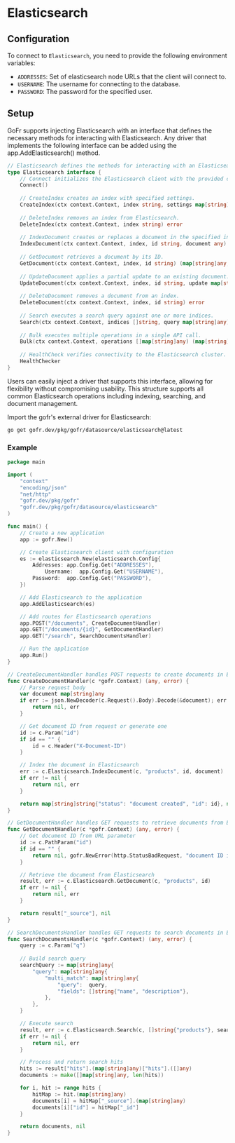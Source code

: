 # Elasticsearch

## Configuration
To connect to `Elasticsearch`, you need to provide the following environment variables:
- `ADDRESSES`: Set of elasticsearch node URLs that the client will connect to.
- `USERNAME`: The username for connecting to the database.
- `PASSWORD`: The password for the specified user.

## Setup

GoFr supports injecting Elasticsearch with an interface that defines the 
necessary methods for interacting with Elasticsearch. 
Any driver that implements the following interface can be added using 
the app.AddElasticsearch() method.

```go
// Elasticsearch defines the methods for interacting with an Elasticsearch database.
type Elasticsearch interface {
    // Connect initializes the Elasticsearch client with the provided configuration.
    Connect()
    
    // CreateIndex creates an index with specified settings.
    CreateIndex(ctx context.Context, index string, settings map[string]any) error
    
    // DeleteIndex removes an index from Elasticsearch.
    DeleteIndex(ctx context.Context, index string) error
    
    // IndexDocument creates or replaces a document in the specified index.
    IndexDocument(ctx context.Context, index, id string, document any) error
    
    // GetDocument retrieves a document by its ID.
    GetDocument(ctx context.Context, index, id string) (map[string]any, error)
    
    // UpdateDocument applies a partial update to an existing document.
    UpdateDocument(ctx context.Context, index, id string, update map[string]any) error
    
    // DeleteDocument removes a document from an index.
    DeleteDocument(ctx context.Context, index, id string) error
    
    // Search executes a search query against one or more indices.
    Search(ctx context.Context, indices []string, query map[string]any) (map[string]any, error)
    
    // Bulk executes multiple operations in a single API call.
    Bulk(ctx context.Context, operations []map[string]any) (map[string]any, error)
    
    // HealthCheck verifies connectivity to the Elasticsearch cluster.
    HealthChecker
}
```

Users can easily inject a driver that supports this interface, allowing for flexibility
without compromising usability. This structure supports all common Elasticsearch 
operations including indexing, searching, and document management.

Import the gofr's external driver for Elasticsearch:

```shell
go get gofr.dev/pkg/gofr/datasource/elasticsearch@latest
```

### Example

```go
package main

import (
	"context"
	"encoding/json"
	"net/http"
	"gofr.dev/pkg/gofr"
	"gofr.dev/pkg/gofr/datasource/elasticsearch"
)

func main() {
	// Create a new application
	app := gofr.New()

	// Create Elasticsearch client with configuration
	es := elasticsearch.New(elasticsearch.Config{
		Addresses: app.Config.Get("ADDRESSES"),
			Username:  app.Config.Get("USERNAME"),
		Password:  app.Config.Get("PASSWORD"),
	})

	// Add Elasticsearch to the application
	app.AddElasticsearch(es)

	// Add routes for Elasticsearch operations
	app.POST("/documents", CreateDocumentHandler)
	app.GET("/documents/{id}", GetDocumentHandler)
	app.GET("/search", SearchDocumentsHandler)

	// Run the application
	app.Run()
}

// CreateDocumentHandler handles POST requests to create documents in Elasticsearch
func CreateDocumentHandler(c *gofr.Context) (any, error) {
	// Parse request body
	var document map[string]any
	if err := json.NewDecoder(c.Request().Body).Decode(&document); err != nil {
		return nil, err
	}

	// Get document ID from request or generate one
	id := c.Param("id")
	if id == "" {
		id = c.Header("X-Document-ID")
	}

	// Index the document in Elasticsearch
	err := c.Elasticsearch.IndexDocument(c, "products", id, document)
	if err != nil {
		return nil, err
	}

	return map[string]string{"status": "document created", "id": id}, nil
}

// GetDocumentHandler handles GET requests to retrieve documents from Elasticsearch
func GetDocumentHandler(c *gofr.Context) (any, error) {
	// Get document ID from URL parameter
	id := c.PathParam("id")
	if id == "" {
		return nil, gofr.NewError(http.StatusBadRequest, "document ID is required")
	}

	// Retrieve the document from Elasticsearch
	result, err := c.Elasticsearch.GetDocument(c, "products", id)
	if err != nil {
		return nil, err
	}

	return result["_source"], nil
}

// SearchDocumentsHandler handles GET requests to search documents in Elasticsearch
func SearchDocumentsHandler(c *gofr.Context) (any, error) {
	query := c.Param("q")
	
	// Build search query
	searchQuery := map[string]any{
		"query": map[string]any{
			"multi_match": map[string]any{
				"query":  query,
				"fields": []string{"name", "description"},
			},
		},
	}

	// Execute search
	result, err := c.Elasticsearch.Search(c, []string{"products"}, searchQuery)
	if err != nil {
		return nil, err
	}

	// Process and return search hits
	hits := result["hits"].(map[string]any)["hits"].([]any)
	documents := make([]map[string]any, len(hits))

	for i, hit := range hits {
		hitMap := hit.(map[string]any)
		documents[i] = hitMap["_source"].(map[string]any)
		documents[i]["id"] = hitMap["_id"]
	}

	return documents, nil
}
```
